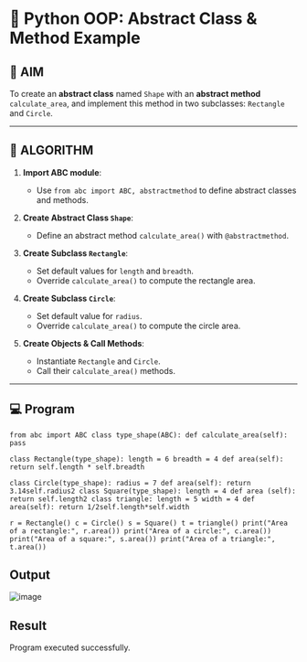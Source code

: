 # 🐍 Python OOP: Abstract Class & Method Example

## 🎯 AIM

To create an **abstract class** named `Shape` with an **abstract method** `calculate_area`, and implement this method in two subclasses: `Rectangle` and `Circle`.

---

## 🧠 ALGORITHM

1. **Import ABC module**:
   - Use `from abc import ABC, abstractmethod` to define abstract classes and methods.

2. **Create Abstract Class `Shape`**:
   - Define an abstract method `calculate_area()` with `@abstractmethod`.

3. **Create Subclass `Rectangle`**:
   - Set default values for `length` and `breadth`.
   - Override `calculate_area()` to compute the rectangle area.

4. **Create Subclass `Circle`**:
   - Set default value for `radius`.
   - Override `calculate_area()` to compute the circle area.

5. **Create Objects & Call Methods**:
   - Instantiate `Rectangle` and `Circle`.
   - Call their `calculate_area()` methods.

---

## 💻 Program

```
from abc import ABC class type_shape(ABC): def calculate_area(self): pass

class Rectangle(type_shape): length = 6 breadth = 4 def area(self): return self.length * self.breadth

class Circle(type_shape): radius = 7 def area(self): return 3.14self.radius2 class Square(type_shape): length = 4 def area (self): return self.length2 class triangle: length = 5 width = 4 def area(self): return 1/2self.length*self.width

r = Rectangle() c = Circle() s = Square() t = triangle() print("Area of a rectangle:", r.area()) print("Area of a circle:", c.area()) print("Area of a square:", s.area()) print("Area of a triangle:", t.area())
```

## Output
![image](https://github.com/user-attachments/assets/ce6c8883-d72e-4d5b-8085-f625569efcb6)

## Result
Program executed successfully.
